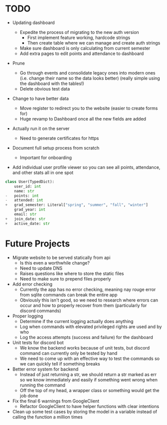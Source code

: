 # TODO

-   Updating dashboard

    -   Expedite the process of migrating to the new auth version
        -   First implement feature working, hardcode strings
        -   Then create table where we can manage and create auth strings
    -   Make sure dashboard is only calculating from current semester
    -   Add extra pages to edit points and attendance to dashboard

-   Prune

    -   Go through events and consolidate legacy ones into modern ones (i.e. change their name so the data looks better) (really simple using the dashboard with the tables!)
    -   Delete obvious test data

-   Change to have better data

    -   Move register to redirect you to the website (easier to create forms for)
    -   Huge revamp to Dashboard once all the new fields are added

-   Actually run it on the server

    -   Need to generate certificates for https

-   Document full setup process from scratch

    -   Important for onboarding

-   Add individual user profile viewer so you can see all points, attendance, and other stats all in one spot

```python
class User(TypedDict):
    user_id: int
    name: str
-   points: int
-   attended: int
+   grad_semester: Literal["spring", "summer", "fall", "winter"]
    grad_year: int
    email: str
+   join_date: str
+   active_date: str
```

# Future Projects

-   Migrate website to be served statically from api
    -   Is this even a worthwhile change?
    -   Need to update DNS
    -   Raises questions like where to store the static files
    -   Need to make sure to prepend files properly
-   Add error checking
    -   Currently the app has no error checking, meaning nay rouge error from sqlite commands can break the entire app
    -   Obviously this isn't good, so we need to research where errors can occur and how to properly recover from them (particularly for discord commands)
-   Proper logging
    -   Determine if the current logging actually does anything
    -   Log when commands with elevated privileged rights are used and by who
    -   Log the access attempts (success and failure) for the dashboard
-   Unit tests for discord bot
    -   We know the backend works because of unit tests, but discord command can currently only be tested by hand
    -   We need to come up with an effective way to test the commands so we can quickly tell if something breaks
-   Better error system for backend
    -   Instead of just returning a str, we should return a str marked as err so we know immediately and easily if something went wrong when running the command
    -   Off the top of my head, a wrapper class or something would get the job done
-   Fix the final 6 warnings from GoogleClient
    -   Refactor GoogleClient to have helper functions with clear intentions
-   Clean up some test cases by storing the model in a variable instead of calling the function a million times
